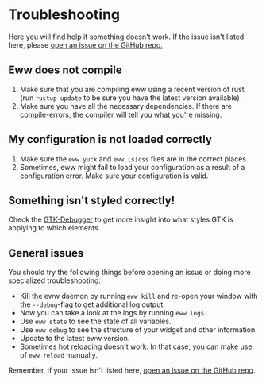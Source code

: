 # Troubleshooting

Here you will find help if something doesn't work. If the issue isn't listed here, please [open an issue on the GitHub repo.](https://github.com/elkowar/eww/issues)

## Eww does not compile

1. Make sure that you are compiling eww using a recent version of rust (run `rustup update` to be sure you have the latest version available)
2. Make sure you have all the necessary dependencies. If there are compile-errors, the compiler will tell you what you're missing.

## My configuration is not loaded correctly

1. Make sure the `eww.yuck` and `eww.(s)css` files are in the correct places.
2. Sometimes, eww might fail to load your configuration as a result of a configuration error. Make sure your configuration is valid.

## Something isn't styled correctly!

Check the [GTK-Debugger](working_with_gtk.md#gtk-debugger) to get more insight into what styles GTK is applying to which elements.

## General issues

You should try the following things before opening an issue or doing more specialized troubleshooting:

-   Kill the eww daemon by running `eww kill` and re-open your window with the `--debug`-flag to get additional log output.
-   Now you can take a look at the logs by running `eww logs`.
-   Use `eww state` to see the state of all variables.
-   Use `eww debug` to see the structure of your widget and other information.
-   Update to the latest eww version.
-   Sometimes hot reloading doesn't work. In that case, you can make use of `eww reload` manually.

Remember, if your issue isn't listed here, [open an issue on the GitHub repo](https://github.com/elkowar/eww/issues).
